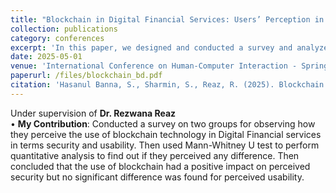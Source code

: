```yaml
---
title: "Blockchain in Digital Financial Services: Users’ Perception in Bangladesh"
collection: publications
category: conferences
excerpt: 'In this paper, we designed and conducted a survey and analyzed user perception of the usability and security of blockchain technology in Digital Financial services in Bangladesh'
date: 2025-05-01
venue: 'International Conference on Human-Computer Interaction - Springer'
paperurl: /files/blockchain_bd.pdf
citation: 'Hasanul Banna, S., Sharmin, S., Reaz, R. (2025). Blockchain in Digital Financial Services: Users’ Perception in Bangladesh. In: Siau, K.L., Nah, F.FH. (eds) HCI in Business, Government and Organizations. HCII 2025. Lecture Notes in Computer Science, vol 15804. Springer, Cham. https://doi.org/10.1007/978-3-031-92823-9_20'
---
```

Under supervision of **Dr. Rezwana Reaz**  
• **My Contribution**: Conducted a survey on two groups for observing how they perceive the use of blockchain
technology in Digital Financial services in terms security and usability. Then used Mann-Whitney U test to perform
quantitative analysis to find out if they perceived any difference. Then concluded that the use of blockchain had a
positive impact on perceived security but no significant difference was found for perceived usability.

